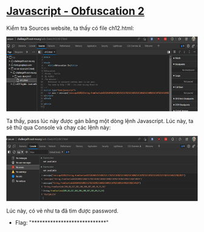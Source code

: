 # [Javascript - Obfuscation 2](https://www.root-me.org/en/Challenges/Web-Client/Javascript-Obfuscation-2)

Kiểm tra Sources website, ta thấy có file ch12.html:

<img src="./media/image1.png" style="width:6.5in;height:2.04514in" alt="Text Description automatically generated" />

Ta thấy, pass lúc này được gán bằng một dòng lệnh Javascript. Lúc này, ta sẽ thử qua Console và chạy các lệnh này:

<img src="./media/image2.png" style="width:6.5in;height:1.77639in" alt="A screenshot of a computer Description automatically generated" />

Lúc này, có vẻ như ta đã tìm được password.

- Flag: "****************************"
